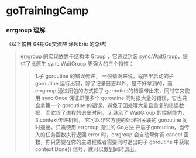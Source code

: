 # goTrainingCamp

### errgroup 理解
（以下摘自 04期Go交流群 涂超Eric 的总结）
> errgroup 的实现依靠于结构体 Group ，它通过封装 sync.WaitGroup，提供了比原生 sync.WaitGroup 更强大的三个特性：
> > 1.子 goroutine 的错误传递，
> > 一般情况来说，程序里启动的子 goroutine 运行出错，除了记录日志以外，是不好拿到的，而 errgroup 通过闭包的方式把子 goroutine的错误带出来，同时它又使用 sync.Once 保证即便多个 goroutine 同时报大量的错误，它也只会拿第一个 goroutine 的错误，避免了因处理大量且重复的错误数据，而耽误了进程的退出时间。
> > 2.继承了 WaitGroup 的控制能力，
> > 3.context传递机制，
> > 它可以非常方便的处理相关联的 goroutine 同时退出。只需使用 errgroup 提供的 Go方法 开启子goroutine，当传入的任务函数执行返回 error 时，errgroup 会自动帮你调 cancel 函数，你只需要在你的主进程或者需要同时退出的子 goroutine 中获取 context.Done() 信号，就可以做到同时退出。
